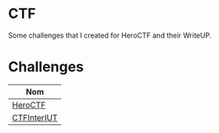 # CTF

Some challenges that I created for HeroCTF and their WriteUP.

# Challenges

| Nom                                                                                  
|--------------------------------------------------------------------------------------|
| [HeroCTF](HeroCTF/)                                                                  |
| [CTFInterIUT](InterIUT)                                                              |      



 
